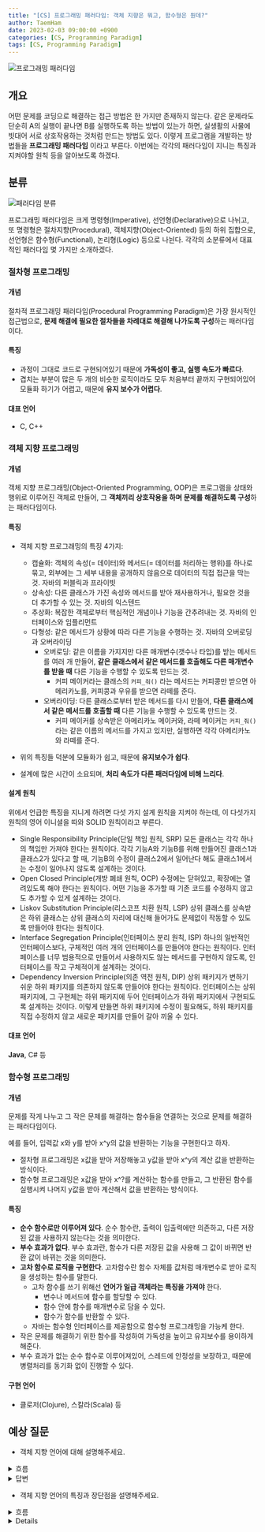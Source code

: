 ```yaml
---
title: "[CS] 프로그래밍 패러다임: 객체 지향은 뭐고, 함수형은 뭔데?"
author: TaemHam
date: 2023-02-03 09:00:00 +0900
categories: [CS, Programming Paradigm]
tags: [CS, Programming Paradigm]
---
```


![프로그래밍 패러다임](https://blog.kakaocdn.net/dn/EjKha/btqUeXDkUpM/54da0e07OWNO5ANhz5Vsu1/img.png)

## 개요

어떤 문제를 코딩으로 해결하는 접근 방법은 한 가지만 존재하지 않는다. 같은 문제라도 단순히 A의 실행이 끝나면 B를 실행하도록 하는 방법이 있는가 하면, 실생활의 사물에 빗대어 서로 상호작용하는 것처럼 만드는 방법도 있다. 이렇게 프로그램을 개발하는 방법들을 **프로그래밍 패러다임** 이라고 부른다. 이번에는 각각의 패러다임이 지니는 특징과 지켜야할 원칙 등을 알아보도록 하겠다. 

## 분류

![패러다임 분류](https://img1.daumcdn.net/thumb/R1280x0/?scode=mtistory2&fname=https%3A%2F%2Fblog.kakaocdn.net%2Fdn%2FLbA8W%2FbtrBC9HpI1U%2F3QCTbbTmf8HLLMn7zTz0eK%2Fimg.png)

프로그래밍 패러다임은 크게 명령형(Imperative), 선언형(Declarative)으로 나뉘고, 또 명령형은 절차지향(Procedural), 객체지향(Object-Oriented) 등의 하위 집합으로, 선언형은 함수형(Functional), 논리형(Logic) 등으로 나뉜다. 각각의 소분류에서 대표적인 패러다임 몇 가지만 소개하겠다.

### 절차형 프로그래밍

#### 개념

절차적 프로그래밍 패러다임(Procedural Programming Paradigm)은 가장 원시적인 접근법으로, **문제 해결에 필요한 절차들을 차례대로 해결해 나가도록 구성**하는 패러다임이다.

#### 특징

* 과정이 그대로 코드로 구현되어있기 때문에 **가독성이 좋고, 실행 속도가 빠르다**.
* 겹치는 부분이 많은 두 개의 비슷한 로직이라도 모두 처음부터 끝까지 구현되어있어 모듈화 하기가 어렵고, 때문에 **유지 보수가 어렵다**. 

#### 대표 언어

* C, C++

### 객체 지향 프로그래밍

#### 개념
객체 지향 프로그래밍(Object-Oriented Programming, OOP)은 프로그램을 상태와 행위로 이루어진 객체로 만들어, 그 **객체끼리 상호작용을 하며 문제를 해결하도록 구성**하는 패러다임이다.

#### 특징

* 객체 지향 프로그래밍의 특징 4가지:
    * 캡슐화: 객체의 속성(= 데이터)와 메서드(= 데이터를 처리하는 행위)를 하나로 묶고, 외부에는 그 세부 내용을 공개하지 않음으로 데이터의 직접 접근을 막는 것. 자바의 퍼블릭과 프라이빗
    * 상속성: 다른 클래스가 가진 속성와 메서드를 받아 재사용하거나, 필요한 것을 더 추가할 수 있는 것. 자바의 익스텐드
    * 추상화: 복잡한 객체로부터 핵심적인 개념이나 기능을 간추려내는 것. 자바의 인터페이스와 임플리먼트
    * 다형성: 같은 메서드가 상황에 따라 다른 기능을 수행하는 것. 자바의 오버로딩과 오버라이딩
        * 오버로딩: 같은 이름을 가지지만 다른 매개변수(갯수나 타입)를 받는 메서드를 여러 개 만들어, **같은 클래스에서 같은 메서드를 호출해도 다른 매개변수를 받을 때** 다른 기능을 수행할 수 있도록 만드는 것. 
            * 커피 메이커라는 클래스의 `커피_줘()` 라는 메서드는 커피콩만 받으면 아메리카노를, 커피콩과 우유를 받으면 라떼를 준다.
        * 오버라이딩: 다른 클래스로부터 받은 메서드를 다시 만들어, **다른 클래스에서 같은 메서드를 호출할 때** 다른 기능을 수행할 수 있도록 만드는 것. 
            * 커피 메이커를 상속받은 아메리카노 메이커와, 라떼 메이커는 `커피_줘()`라는 같은 이름의 메서드를 가지고 있지만, 실행하면 각각 아메리카노와 라떼를 준다.

* 위의 특징들 덕분에 모듈화가 쉽고, 때문에 **유지보수가 쉽다**.
* 설계에 많은 시간이 소요되며, **처리 속도가 다른 패러다임에 비해 느리다**.

#### 설계 원칙

위에서 언급한 특징을 지니게 하려면 다섯 가지 설계 원칙을 지켜야 하는데, 이 다섯가지 원칙의 영어 이니셜을 따와 SOLID 원칙이라고 부른다.

* Single Responsibility Principle(단일 책임 원칙, SRP)
    모든 클래스는 각각 하나의 책임만 가져야 한다는 원칙이다. 각각 기능A와 기능B를 위해 만들어진 클래스1과 클래스2가 있다고 할 때, 기능B의 수정이 클래스2에서 일어난다 해도 클래스1에서는 수정이 일어나지 않도록 설계하는 것이다.
* Open Closed Principle(개방 폐쇄 원칙, OCP)
    수정에는 닫혀있고, 확장에는 열려있도록 해야 한다는 원칙이다. 어떤 기능을 추가할 때 기존 코드를 수정하지 않고도 추가할 수 있게 설계하는 것이다.
* Liskov Substitution Principle(리스코프 치환 원칙, LSP)
    상위 클래스를 상속받은 하위 클래스는 상위 클래스의 자리에 대신해 들어가도 문제없이 작동할 수 있도록 만들어야 한다는 원칙이다. 
* Interface Segregation Principle(인터페이스 분리 원칙, ISP)
    하나의 일반적인 인터페이스보다, 구체적인 여러 개의 인터페이스를 만들어야 한다는 원칙이다. 인터페이스를 너무 범용적으로 만들어서 사용하지도 않는 메서드를 구현하지 않도록, 인터페이스를 작고 구체적이게 설계하는 것이다.
* Dependency Inversion Principle(의존 역전 원칙, DIP)
    상위 패키지가 변하기 쉬운 하위 패키지를 의존하지 않도록 만들어야 한다는 원칙이다. 인터페이스는 상위 패키지에, 그 구현체는 하위 패키지에 두어 인터페이스가 하위 패키지에서 구현되도록 설계하는 것이다. 이렇게 만들면 하위 패키지에 수정이 필요해도, 하위 패키지를 직접 수정하지 않고 새로운 패키지를 만들어 갈아 끼울 수 있다.

#### 대표 언어

**Java**, C# 등

### 함수형 프로그래밍

#### 개념

문제를 작게 나누고 그 작은 문제를 해결하는 함수들을 연결하는 것으로 문제를 해결하는 패러다임이다. 

예를 들어, 입력값 x와 y를 받아 x^y의 값을 반환하는 기능을 구현한다고 하자. 
* 절차형 프로그래밍은 x값을 받아 저장해놓고 y값을 받아 x^y의 계산 값을 반환하는 방식이다.
* 함수형 프로그래밍은 x값을 받아 x^?를 계산하는 함수를 만들고, 그 반환된 함수를 실행시켜 나머지 y값을 받아 계산해서 값을 반환하는 방식이다.

#### 특징

* **순수 함수로만 이루어져 있다**. 순수 함수란, 출력이 입출력에만 의존하고, 다른 저장된 값을 사용하지 않는다는 것을 의미한다.
* **부수 효과가 없다**. 부수 효과란, 함수가 다른 저장된 값을 사용해 그 값이 바뀌면 반환 값이 바뀌는 것을 의미한다.
* **고차 함수로 로직을 구현한다**. 고차함수란 함수 자체를 값처럼 매개변수로 받아 로직을 생성하는 함수를 말한다.
    * 고차 함수를 쓰기 위해선 **언어가 일급 객체라는 특징을 가져야** 한다.
        * 변수나 메서드에 함수를 할당할 수 있다.
        * 함수 안에 함수를 매개변수로 담을 수 있다.
        * 함수가 함수를 반환할 수 있다.
    * 자바는 함수형 인터페이스를 제공함으로 함수형 프로그래밍을 가능케 한다.
* 작은 문제를 해결하기 위한 함수를 작성하여 가독성을 높이고 유지보수를 용이하게 해준다.
* 부수 효과가 없는 순수 함수로 이루어져있어, 스레드에 안정성을 보장하고, 때문에 병렬처리를 동기화 없이 진행할 수 있다.


#### 구현 언어

* 클로저(Clojure), 스칼라(Scala) 등


## 예상 질문

* 객체 지향 언어에 대해 설명해주세요.

<details>
<summary>흐름</summary>

1. 객체 지향 언어 설명
2. OOP 설명
</details>

<details>
<summary>답변</summary>

1. 객체 지향 언어는 자바나 자바스크립트와 같이 객체 지향 프로그래밍 환경에서 사용되는 프로그램 언어를 말합니다.
2. 객체 지향 프로그래밍은 프로그래밍 방법론의 하나로, 프로그램을 속성과 행위로 이루어진 객체로 나눠 객체끼리 상호작용을 통해 문제를 해결해 나가도록 설계하는 방법입니다.
</details>


* 객체 지향 언어의 특징과 장단점을 설명해주세요.

<details>
<summary>흐름</summary>

1. 객체 지향 언어 특징 4가지 설명
2. 장점 설명
3. 단점 설명
</details><details>

<details>
<summary>답변</summary>

1. 객체 지향 프로그래밍의 특징으로는 캡슐화, 상속성, 추상화, 다형성이 있습니다. 캡슐화란 객체의 속성와 행위의 일부를 외부에 감추는 것이고, 상속성은 다른 객체의 속성과 행위를 받아와 사용하거나 재정의 함으로 재사용성을 높이는 것, 추상화란 복잡한 시스템으로부터 핵심적인 기능만 간추려내는 것, 그리고 다형성은 객체나 그 행위가 상황에 따라 다르게 동작하는 것입니다. 

2. 장점은 코드를 객체로 모듈화함으로 재사용이 쉽고, 따라서 생산성이 향상됩니다. 또, 캡슐화라는 특성 덕에 유지보수가 쉽습니다.

3. 하지만 단점은 설계에 시간이 오래 걸린다는 점, 또 처리 속도가 상대적으로 느리다는 점이 있습니다.
</details>


* 객체 지향 프로그래밍에서 지켜야할 5가지 설계 원칙에 대해 설명해주세요.
<details>
<summary>흐름</summary>

1. SOLID 원칙 설명
2. S 설명
3. O 설명
4. L 설명
5. I 설명
6. D 설명
</details><details>

<details>
<summary>답변</summary>

1. 객체 지향적으로 설계하려면 SOLID 원칙을 지켜야합니다. SOLID 원칙은 5가지 원칙의 앞글자를 따온 단어인데, 단일 책임 원칙, 개방 폐쇄 원칙, 리스코프 치환 원칙, 인터페이스 분리 원칙, 그리고 의존성 역전 원칙입니다.

2. 단일 책임 원칙은 하나의 클래스는 하나의 책임만 맡아, 수정이 일어나는 이유도 그 책임에 대한 것이어야 한다는 것입니다. 
3. 개방 폐쇄 원칙은 수정에는 닫혀있고, 확장에는 열려있어야 한다는 것입니다. 
4. 리스코프 치환 원칙은 상위 객체를 상속받은 하위 객체는 상위 객체 자리에 대신 들어가도 문제 없어야 한다는 것입니다. 
5. 인터페이스 분리 원칙은 하나의 범용적인 인터페이스를 만들어 쓸 데 없는 메서드를 구현시키는 것보다 작게 나뉜 구체적인 인터페이스를 사용하는게 더 낫다는 것입니다. 
6. 의존성 역전 원칙은 잘 변하지 않는 상위 객체는 변하기 쉬운 하위 객체에 의존하면 안된다는 것입니다. 
</details>


* 함수형 프로그래밍에 대해 설명해주세요

<details>
<summary>흐름</summary>

1. 패러다임 대분류 중 어느 것에 속하는지 설명
2. 프로그램 구현 방법에 대해 설명
3. 특징 설명
4. 장점 설명
5. 단점 설명
</details>

<details>
<summary>답변</summary>

1. 함수형 프로그래밍은 선언적 프로그래밍 패러다임에 속하는 방법론입니다.
2. 함수형 프로그래밍은 문제해결에 필요한 로직을 "순수 함수"라는 부수효과가 없는 작은 함수로 나눠 블록처럼 쌓아 구현하는 방식으로 설계합니다.
3. 함수형 프로그래밍은 함수가 함수를 매개변수로 받고 함수를 반환값으로 내보낼 수 있는 "고차 함수"를 통해 재사용성을 높입니다. 
4. 함수형 프로그래밍으로 설계된 함수는 외부에 영향을 받지 않으므로 동작을 예측하기 쉽고, 스레드끼리 상태를 공유하지 않아 동시성 프로그램을 작성하기 쉽습니다.
</details>


* 순수 함수, 고차 함수에 대해 설명해주세요.

<details>
<summary>흐름</summary>

1. 순수 함수 설명, 어떤 경우 순수 함수가 아닌지 설명
2. 고차 함수 설명, 고차 함수 제한 설명

</details><details>

<details>
<summary>답변</summary>

1. 순수 함수란 출력이 입력에만 의존하는 함수를 의미합니다. 만약 함수가 외부의 다른 변수를 사용해서 출력에 영향을 주면 순수 함수가 아닙니다.

2. 고차 함수는 함수가 함수를 매개 변수처럼 받아 사용하고, 또 반환값으로 함수를 내보낼 수 있는 함수를 의미합니다. 고차 함수를 사용하기 위해선 언어가 일급 객체라는 특성을 가지고 있어야 합니다.
</details>

## 참고 자료
***

* [Programming paradigm - Wikipedia](https://en.wikipedia.org/wiki/Programming_paradigm)
* [[Java]프로그래밍 패러다임이란?](https://woonys.tistory.com/m/entry/%ED%94%84%EB%A1%9C%EA%B7%B8%EB%9E%98%EB%B0%8D-%ED%8C%A8%EB%9F%AC%EB%8B%A4%EC%9E%84%EC%9D%B4%EB%9E%80)
* [프로그래밍 언어 패러다임](https://webstudynote.tistory.com/215)
